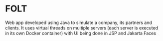 # FOLT
Web app developed using Java to simulate a company, its partners and clients. It uses virtual threads on multiple servers (each server is executed in its own Docker container) with UI being done in JSP and Jakarta Faces
